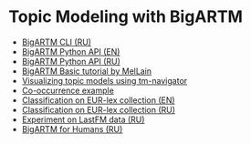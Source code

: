 Topic Modeling with BigARTM
===========================

- [BigARTM CLI (RU)](https://github.com/bigartm/bigartm-book/blob/master/junk/cli/BigARTM_CommandLineInferface.ipynb)
- [BigARTM Python API (EN)](https://github.com/bigartm/bigartm-book/blob/master/BigARTM_example_EN.ipynb)
- [BigARTM Python API (RU)](https://github.com/bigartm/bigartm-book/blob/master/BigARTM_example_RU.ipynb)
- [BigARTM Basic tutorial by MelLain](https://github.com/bigartm/bigartm-book/blob/master/BigARTM_basic_tutorial_RU.ipynb)
- [Visualizing topic models using tm-navigator](https://github.com/bigartm/bigartm-book/blob/master/BigartmNavigatorExample.ipynb)
- [Co-occurrence example](https://github.com/bigartm/bigartm-book/blob/master/junk/mmro/bigARTM_dictionaries_example.ipynb)
- [Classification on EUR-lex collection (EN)](https://github.com/bigartm/bigartm-book/blob/master/applications/eurlex/Main_EN.ipynb)
- [Classification on EUR-lex collection (RU)](https://github.com/bigartm/bigartm-book/blob/master/applications/eurlex/Main_RU.ipynb)
- [Experiment on LastFM data (RU)](https://github.com/bigartm/bigartm-book/blob/master/applications/lastfm/lastfm.ipynb)
- [BigARTM for Humans (RU)](https://github.com/bigartm/bigartm-book/blob/master/junk/ideas/BigARTM_For_Humans.ipynb)

